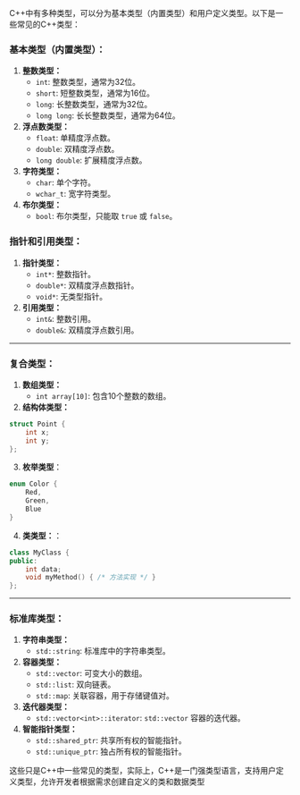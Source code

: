 
C++中有多种类型，可以分为基本类型（内置类型）和用户定义类型。以下是一些常见的C++类型：

### 基本类型（内置类型）：

1. **整数类型：**
    - `int`: 整数类型，通常为32位。
    - `short`: 短整数类型，通常为16位。
    - `long`: 长整数类型，通常为32位。
    - `long long`: 长长整数类型，通常为64位。
2. **浮点数类型：**
    - `float`: 单精度浮点数。
    - `double`: 双精度浮点数。
    - `long double`: 扩展精度浮点数。
3. **字符类型：**
    - `char`: 单个字符。
    - `wchar_t`: 宽字符类型。
4. **布尔类型：**
    - `bool`: 布尔类型，只能取 `true` 或 `false`。

### 指针和引用类型：

1. **指针类型：**
    - `int*`: 整数指针。
    - `double*`: 双精度浮点数指针。
    - `void*`: 无类型指针。
2. **引用类型：**
    - `int&`: 整数引用。
    - `double&`: 双精度浮点数引用。

---
### 复合类型：

1. **数组类型：**
    - `int array[10]`: 包含10个整数的数组。
2. **结构体类型：**
```cpp
struct Point {
    int x;
    int y;
};
```
3. **枚举类型**：
```cpp
enum Color {
    Red,
    Green,
    Blue
}
```
4. **类类型：**：
```cpp
class MyClass {
public:
    int data;
    void myMethod() { /* 方法实现 */ }
};
```

---
### 标准库类型：

1. **字符串类型：**
    - `std::string`: 标准库中的字符串类型。
2. **容器类型：**
    - `std::vector`: 可变大小的数组。
    - `std::list`: 双向链表。
    - `std::map`: 关联容器，用于存储键值对。
3. **迭代器类型：**
    - `std::vector<int>::iterator`: `std::vector` 容器的迭代器。
4. **智能指针类型：**
    - `std::shared_ptr`: 共享所有权的智能指针。
    - `std::unique_ptr`: 独占所有权的智能指针。

这些只是C++中一些常见的类型，实际上，C++是一门强类型语言，支持用户定义类型，允许开发者根据需求创建自定义的类和数据类型
